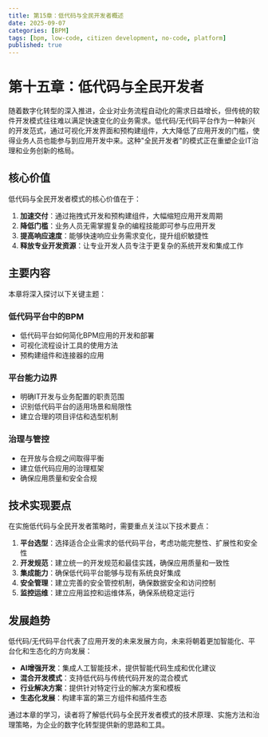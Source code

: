 ```yaml
---
title: 第15章：低代码与全民开发者概述
date: 2025-09-07
categories: [BPM]
tags: [bpm, low-code, citizen development, no-code, platform]
published: true
---
```


# 第十五章：低代码与全民开发者

随着数字化转型的深入推进，企业对业务流程自动化的需求日益增长，但传统的软件开发模式往往难以满足快速变化的业务需求。低代码/无代码平台作为一种新兴的开发范式，通过可视化开发界面和预构建组件，大大降低了应用开发的门槛，使得业务人员也能参与到应用开发中来。这种"全民开发者"的模式正在重塑企业IT治理和业务创新的格局。

## 核心价值

低代码与全民开发者模式的核心价值在于：

1. **加速交付**：通过拖拽式开发和预构建组件，大幅缩短应用开发周期
2. **降低门槛**：业务人员无需掌握复杂的编程技能即可参与应用开发
3. **提高响应速度**：能够快速响应业务需求变化，提升组织敏捷性
4. **释放专业开发资源**：让专业开发人员专注于更复杂的系统开发和集成工作

## 主要内容

本章将深入探讨以下关键主题：

### 低代码平台中的BPM
- 低代码平台如何简化BPM应用的开发和部署
- 可视化流程设计工具的使用方法
- 预构建组件和连接器的应用

### 平台能力边界
- 明确IT开发与业务配置的职责范围
- 识别低代码平台的适用场景和局限性
- 建立合理的项目评估和选型机制

### 治理与管控
- 在开放与合规之间取得平衡
- 建立低代码应用的治理框架
- 确保应用质量和安全合规

## 技术实现要点

在实施低代码与全民开发者策略时，需要重点关注以下技术要点：

1. **平台选型**：选择适合企业需求的低代码平台，考虑功能完整性、扩展性和安全性
2. **开发规范**：建立统一的开发规范和最佳实践，确保应用质量和一致性
3. **集成能力**：确保低代码平台能够与现有系统良好集成
4. **安全管理**：建立完善的安全管控机制，确保数据安全和访问控制
5. **监控运维**：建立应用监控和运维体系，确保系统稳定运行

## 发展趋势

低代码/无代码平台代表了应用开发的未来发展方向，未来将朝着更加智能化、平台化和生态化的方向发展：

- **AI增强开发**：集成人工智能技术，提供智能代码生成和优化建议
- **混合开发模式**：支持低代码与传统代码开发的混合模式
- **行业解决方案**：提供针对特定行业的解决方案和模板
- **生态化发展**：构建丰富的第三方组件和插件生态

通过本章的学习，读者将了解低代码与全民开发者模式的技术原理、实施方法和治理策略，为企业的数字化转型提供新的思路和工具。